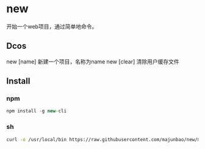 # new

开始一个web项目，通过简单地命令。

## Dcos

new [name]   新建一个项目，名称为name
new [clear]  清除用户缓存文件

## Install

### npm

```javascript
npm install -g new-cli
```

### sh

```sh
curl -o /usr/local/bin https://raw.githubusercontent.com/majunbao/new/master/new
```
